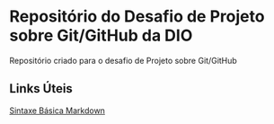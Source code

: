 # Repositório do Desafio de Projeto sobre Git/GitHub da DIO
Repositório criado para o desafio de Projeto sobre Git/GitHub

## Links Úteis
[Sintaxe Básica Markdown](www.markdownguide.org/basic-syntax)
